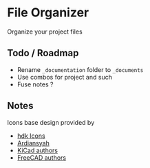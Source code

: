 # File Organizer

Organize your project files

## Todo / Roadmap

- Rename `_documentation` folder to `_documents`
- Use combos for project and such
- Fuse notes ?

## Notes

Icons base design provided by 
- [hdk Icons](https://www.flaticon.com/authors/hdk-icons)
- [Ardiansyah](https://www.flaticon.com/authors/ardiansyah)
- [KiCad authors](https://github.com/KiCad/kicad-source-mirror/blob/master/AUTHORS.txt)
- [FreeCAD authors](https://github.com/FreeCAD/FreeCAD)
